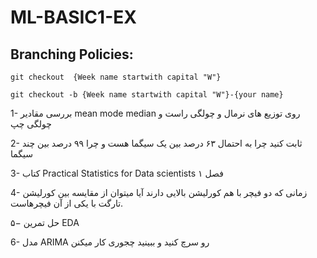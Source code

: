 # ML-BASIC1-EX
## Branching Policies:
`git checkout  {Week name startwith capital "W"}`

`git checkout -b {Week name startwith capital "W"}-{your name}`

1- بررسی مقادیر mean mode median روی توزیع های نرمال و چولگی راست و چولگی چپ

2- ثابت کنید چرا به احتمال ۶۳ درصد بین یک سیگما هست و چرا ۹۹ درصد بین چند سیگما
 
3- کتاب Practical Statistics for Data scientists فصل ۱ 

4- زمانی که دو فیچر با هم کورلیشن بالایی دارند آیا میتوان از مقایسه بین کورلیشن تارگت با یکی از آن فیچرهاست.

۵− حل تمرین EDA

6- مدل ARIMA رو سرچ کنید و ببینید چجوری کار میکنن 
